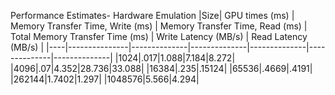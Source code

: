 Performance Estimates- Hardware Emulation
|Size| GPU times (ms) | Memory Transfer Time, Write (ms) | Memory Transfer Time, Read (ms) | Total Memory Transfer Time (ms) | Write Latency (MB/s) | Read Latency (MB/s) | 
|----|---------------|--------------|--------------|--------------|--------------|--------------|
|1024|.017|1.088|7.184|8.272|
|4096|.07|4.352|28.736|33.088|
|16384|.235|.15124|
|65536|.4669|.4191|
|262144|1.7402|1.297|
|1048576|5.566|4.294|


